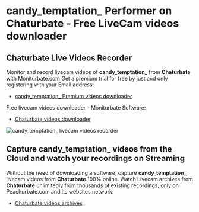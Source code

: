 # candy_temptation_ Performer on Chaturbate - Free LiveCam videos downloader

## Chaturbate Live Videos Recorder

Monitor and record livecam videos of **candy_temptation_** from **Chaturbate** with Moniturbate.com
Get a premium trial for free by just and only registering with your Email address:
* [candy_temptation_ Premium videos downloader](https://moniturbate.com/request-demo-licence-key.html)

Free livecam videos downloader - Moniturbate Software:
* [Chaturbate videos downloader](https://moniturbate.com/moniturbate-download-software.html)

![candy_temptation_ livecam videos recorder](https://peachurnet.com/templates/moniturbate-software.png)


## Capture candy_temptation_ videos from the Cloud and watch your recordings on Streaming

Without the need of downloading a software, capture **candy_temptation_** livecam videos from **Chaturbate** 100% online.
Watch Livecam archives from **Chaturbate** unlimitedly from thousands of existing recordings, only on Peachurbate.com and its websites network:
* [Chaturbate videos archives](https://peachurnet.com/)